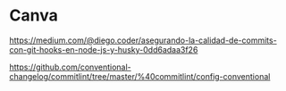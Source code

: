 # Canva

https://medium.com/@diego.coder/asegurando-la-calidad-de-commits-con-git-hooks-en-node-js-y-husky-0dd6adaa3f26

https://github.com/conventional-changelog/commitlint/tree/master/%40commitlint/config-conventional
